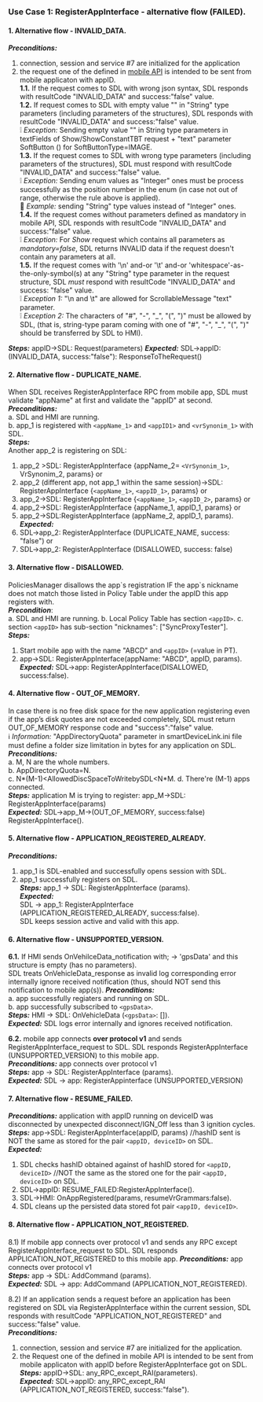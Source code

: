### Use Case 1: RegisterAppInterface - alternative flow (FAILED).

#### 1. **Alternative flow - INVALID_DATA.**   

**_Preconditions:_**   
1) connection, session and service \#7 are initialized for the application
2) the request one of the defined in [mobile API]() is intended to be sent from mobile applicaton with appID.   
**1.1.** If the request comes to SDL with wrong json syntax, SDL responds with resultCode "INVALID_DATA" and success:"false" value.   
**1.2.** If request comes to SDL with empty value "" in "String" type parameters (including parameters of the structures), SDL responds with resultCode "INVALID_DATA" and success:"false" value.   
:grey_exclamation: _Exception:_ Sending empty value "" in String type parameters in textFields of Show/ShowConstantTBT request + "text" parameter SoftButton () for SoftButtonType=IMAGE.   
**1.3.** If the request comes to SDL with wrong type parameters (including parameters of the structures), SDL must respond with resultCode "INVALID_DATA" and success:"false" value.   
:grey_exclamation: _Exception:_ Sending enum values as "Integer" ones must be process successfully as the position number in the enum (in case not out of range, otherwise the rule above is applied).   
:book: _Example:_ sending "String" type values instead of "Integer" ones.   
**1.4.** If the request comes without parameters defined as mandatory in mobile API, SDL responds with resultCode "INVALID_DATA" and success:"false" value.   
:grey_exclamation: _Exception:_ For _Show_ request which contains all parameters as _mandatory=false_, SDL returns INVALID data if the request doesn't contain any parameters at all.   
**1.5.** If the request comes with '\n' and-or '\t' and-or 'whitespace'-as-the-only-symbol(s) at any "String" type parameter in the request structure, SDL _must_ respond with resultCode "INVALID\_DATA" and success: "false" value.   
:grey_exclamation: _Exception 1:_ "\n and \t" are allowed for ScrollableMessage "text" parameter.   
:grey_exclamation: _Exception 2:_ The characters of "#", "-", "\_", "(", ")" must be allowed by SDL, (that is, string-type param coming with one of "#", "-", "\_", "(", ")" should be transferred by SDL to HMI).

**_Steps:_**  appID->SDL: Request(parameters)
**_Expected:_**  SDL->appID: (INVALID_DATA, success:"false"): ResponseToTheRequest()


#### 2. **Alternative flow - DUPLICATE_NAME.**
When SDL receives RegisterAppInterface RPC from mobile app, SDL must validate "appName" at first and validate the "appID" at second.   
**_Preconditions:_**   
a. SDL and HMI are running.   
b. app_1 is registered with ``<appName_1>`` and ``<appID1>`` and ``<vrSynonim_1>`` with SDL.   
**_Steps:_**  
Another app_2 is registering on SDL:   
1) app_2 >SDL: RegisterAppInterface
{appName_2= `<VrSynonim_1>`, VrSynonim_2, params}
or   
2) app_2 (different app, not app_1 within the same session)->SDL: RegisterAppInterface
{`<appName_1>`, `<appID_1>`, params}
or   
3) app_2->SDL: RegisterAppInterface
{`<appName_1>`, `<appID_2>`, params}
or   
4) app_2->SDL: RegisterAppInterface {appName_1, appID_1, params}
or   
5) app_2->SDL:RegisterAppInterface (appName_2, appID_1, params).   
**_Expected:_**   
1) SDL->app_2: RegisterAppInterface (DUPLICATE_NAME, success: "false")
or   
2) SDL->app_2: RegisterAppInterface (DISALLOWED, success: false)


#### 3. **Alternative flow - DISALLOWED.**
PoliciesManager disallows the app\`s registration IF the app\`s nickname does not match those listed in Policy Table under the appID this app registers with.   
**_Precondition_**:   
a. SDL and HMI are running.
b. Local Policy Table has section `<appID>`.
c. section `<appID>` has sub-section "nicknames": ["SyncProxyTester"].   
**_Steps:_**   
1) Start mobile app with the name "ABCD" and `<appID>` (=value in PT).   
2) app->SDL: RegisterAppInterface(appName: "ABCD", appID, params).   
**_Expected:_**
SDL->app: RegisterAppInterface(DISALLOWED, success:false).


#### 4. **Alternative flow - OUT_OF_MEMORY.**
In case there is no free disk space for the new application registering even if the app’s disk quotes are not exceeded completely, SDL must return OUT_OF_MEMORY response code and "success":"false" value.   
:information_source: _Information:_ "AppDirectoryQuota" parameter in smartDeviceLink.ini file must define a folder size limitation in bytes for any application on SDL.   
**_Preconditions:_**   
a. M, N are the whole numbers.   
b. AppDirectoryQuota=N.   
c. N\*(M-1)\<AllowedDiscSpaceToWritebySDL\<N\*M.
d. There're (M-1) apps connected.   
**_Steps:_**
application M is trying to register:
app_M->SDL: RegisterAppInterface(params)   
**_Expected:_**
SDL->app_M->(OUT_OF_MEMORY, success:false) RegisterAppInterface().

#### 5. **Alternative flow - APPLICATION_REGISTERED_ALREADY.**
**_Preconditions:_**   
1) app_1 is SDL-enabled and successfully opens session with SDL.   
2) app_1 successfully registers on SDL.   
**_Steps:_** app_1 -> SDL: RegisterAppInterface (params).   
**_Expected:_**   
SDL -> app_1: RegisterAppInterface (APPLICATION_REGISTERED_ALREADY, success:false).   
SDL keeps session active and valid with this app.   

#### 6. **Alternative flow - UNSUPPORTED_VERSION.**
**6.1.** If HMI sends OnVehilceData_notification with;
-> 'gpsData'
and this structure is empty (has no parameters).   
SDL treats OnVehicleData_response as invalid log corresponding error internally
ignore received notification (thus, should NOT send this notification to mobile app(s)).
**_Preconditions:_**   
a. app successfully regiaters and running on SDL.   
b. app successfully subscribed to `<gpsData>`.   
**_Steps:_** HMI -> SDL: OnVehicleData (`<gpsData>`: []).   
**_Expected:_** SDL logs error internally and ignores received notification.

**6.2.** mobile app connects **over protocol v1** and sends RegisterAppInterface_request to SDL. SDL responds RegisterAppInterface (UNSUPPORTED_VERSION) to this mobile app.   
**_Preconditions:_** app connects over protocol v1   
**_Steps:_** app -> SDL: RegisterAppInterface (params).   
**_Expected:_** SDL -> app: RegisterAppinterface (UNSUPPORTED_VERSION)

#### 7. **Alternative flow - RESUME_FAILED.**
**_Preconditions:_** application with appID running on deviceID was disconnected by unexpected disconnect/IGN_Off less than 3 ignition cycles.   
**_Steps:_** app->SDL: RegisterAppInterface(appID, params) //hashID sent is NOT the same as stored for the pair `<appID, deviceID>` on SDL.   
**_Expected:_**   
1) SDL checks hashID obtained against of hashID stored for `<appID, deviceID>`
//NOT the same as the stored one for the pair `<appID, deviceID>` on SDL.  
2) SDL->appID: RESUME_FAILED:RegisterAppInterface().   
3) SDL->HMI: OnAppRegistered(params, resumeVrGrammars:false).   
4) SDL cleans up the persisted data stored fot pair `<appID, deviceID>`.

#### 8. **Alternative flow - APPLICATION_NOT_REGISTERED.**
8.1) If mobile app connects over protocol v1 and sends any RPC except RegisterAppInterface_request to SDL.
SDL responds APPLICATION_NOT_REGISTERED to this mobile app.
**_Preconditions:_** app connects over protocol v1   
**_Steps:_** app -> SDL: AddCommand (params).   
**_Expected:_** SDL -> app: AddCommand (APPLICATION_NOT_REGISTERED).

8.2) If an application sends a request before an application has been registered on SDL via RegisterAppInterface within the current session, SDL responds with resultCode "APPLICATION_NOT_REGISTERED" and success:"false" value.   
**_Preconditions:_**    
1) connection, session and service #7 are initialized for the application.   
2) the Request one of the defined in mobile API is intended to be sent from mobile applicaton with appID before RegisterAppInterface got on SDL.   
**_Steps:_** appID->SDL: any_RPC_except_RAI(parameters).    
**_Expected:_** SDL->appID: any_RPC_except_RAI (APPLICATION_NOT_REGISTERED, success:"false").
